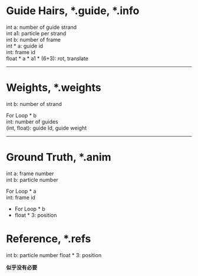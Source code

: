 # Guide Hairs, \*.guide, \*.info

int a: number of guide strand  
int a1: particle per strand   
int b: number of frame  
int \* a: guide id  
int: frame id  
float \* a \* a1 \* (6+3): rot, translate  

---

# Weights, \*.weights

int b: number of strand  

For Loop \* b  
int: number of guides  
(int, float):   guide Id, guide weight

---

# Ground Truth, \*.anim

int a: frame number  
int b: particle number  

For Loop \* a  
int: frame id
* For Loop \* b  
* float \* 3: position

# Reference, \*.refs

int b: particle number
float \* 3: position

__似乎没有必要__
